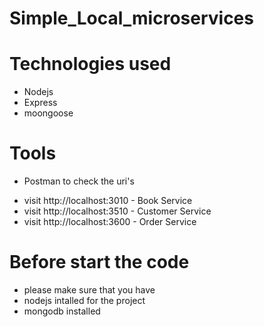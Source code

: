 # Simple_Local_microservices

 # Technologies used 
  - Nodejs    
  - Express
  - moongoose
  
# Tools
  * Postman to check the uri's
  - visit http://localhost:3010  - Book Service
  - visit http://localhost:3510  - Customer Service
  - visit http://localhost:3600  - Order Service

# Before start the code
  - please make sure that you have
  - nodejs intalled for the project
  - mongodb installed
